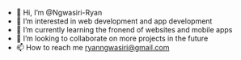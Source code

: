 - 👋 Hi, I’m @Ngwasiri-Ryan
- 👀 I’m interested in web development and app development
- 🌱 I’m currently learning the fronend of websites and mobile apps
- 💞️ I’m looking to collaborate on more projects in the future
- 📫 How to reach me ryanngwasiri@gmail.com

<!---
Ngwasiri-Ryan/Ngwasiri-Ryan is a ✨ special ✨ repository because its `README.md` (this file) appears on your GitHub profile.
You can click the Preview link to take a look at your changes.
--->
